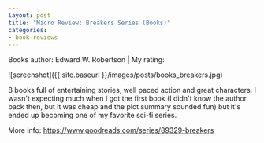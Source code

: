 ```yaml
---
layout: post
title: "Micro Review: Breakers Series (Books)"
categories:
- book-reviews
---
```


<p>Books author: Edward W. Robertson  | My rating:&nbsp;&nbsp;<i class="fa fa-star"></i><i class="fa fa-star"></i><i class="fa fa-star"></i><i class="fa fa-star"></i><i class="fa fa-star-half-empty"></i></p>


![screenshot]({{ site.baseurl }}/images/posts/books_breakers.jpg)


<p>8 books full of entertaining stories, well paced action and great characters. I wasn't expecting much when I got the first book (I didn't know the author back then, but it was cheap and the plot summary sounded fun) but it's ended up becoming one of my favorite sci-fi series.</p>
<p>More info: <a href="https://www.goodreads.com/series/89329-breakers">https://www.goodreads.com/series/89329-breakers</a><p>
